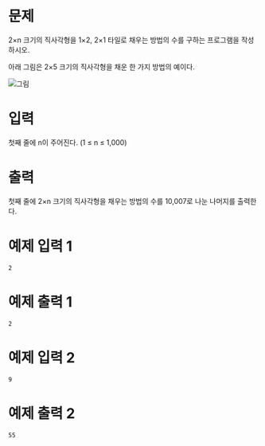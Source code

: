 # 문제 

2×n 크기의 직사각형을 1×2, 2×1 타일로 채우는 방법의 수를 구하는 프로그램을 작성하시오.

아래 그림은 2×5 크기의 직사각형을 채운 한 가지 방법의 예이다.

![그림](https://onlinejudgeimages.s3-ap-northeast-1.amazonaws.com/problem/11726/1.png)

# 입력

첫째 줄에 n이 주어진다. (1 ≤ n ≤ 1,000)

# 출력 

첫째 줄에 2×n 크기의 직사각형을 채우는 방법의 수를 10,007로 나눈 나머지를 출력한다.

# 예제 입력 1

```
2
```

# 예제 출력 1

```
2
```

# 예제 입력 2

```
9
```

# 예제 출력 2

```
55
```